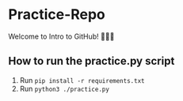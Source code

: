 # Practice-Repo

Welcome to Intro to GitHub! :frog::frog::frog:

## How to run the practice.py script
1. Run  `pip install -r requirements.txt`
2. Run `python3 ./practice.py`